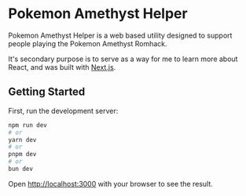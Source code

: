 # Pokemon Amethyst Helper

Pokemon Amethyst Helper is a web based utility designed to support people playing the Pokemon Amethyst Romhack.

It's secondary purpose is to serve as a way for me to learn more about React, and was built with [Next.js](https://nextjs.org).

## Getting Started

First, run the development server:

```bash
npm run dev
# or
yarn dev
# or
pnpm dev
# or
bun dev
```

Open [http://localhost:3000](http://localhost:3000) with your browser to see the result.
